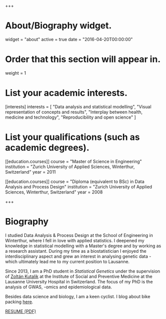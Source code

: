 +++
# About/Biography widget.
widget = "about"
active = true
date = "2016-04-20T00:00:00"

# Order that this section will appear in.
weight = 1

# List your academic interests.
[interests]
  interests = [
    "Data analysis and statistical modelling",
    "Visual representation of concepts and results",
    "Interplay between health, medicine and technology",
    "Reproducibility and open science"
  ]

# List your qualifications (such as academic degrees).

[[education.courses]]
  course = "Master of Science in Engineering"
  institution = "Zurich University of Applied Sciences, Winterthur, Switzerland"
  year = 2011

[[education.courses]]
  course = "Diploma (equivalent to BSc) in Data Analysis and Process Design"
  institution = "Zurich University of Applied Sciences, Winterthur, Switzerland"
  year = 2008
 
+++

# Biography

I studied Data Analysis & Process Design at the School of Engineering in Winterthur, where I fell in love with applied statistics. I deepened my knowledge in statistical modelling with a Master's degree and by working as a research assistant. During my time as a biostatistician I enjoyed the interdisciplinary aspect and grew an interest in analysing genetic data - which ultimately lead me to my current position to Lausanne.

Since 2013, I am a PhD student in *Statistical Genetics* under the supervision of [Zolt&#225;n Kutalik](https://wp.unil.ch/sgg/) at the Institute of Social and Preventive Medicine at the Lausanne University Hospital in Switzerland. The focus of my PhD is the analysis of GWAS, -omics and epidemiological data.

Besides data science and biology, I am a keen cyclist. I blog about bike packing [here](https://medium.com/@sinarueeger/).

[RESUME (PDF)](/files/resume_sinarueeger.pdf)